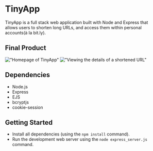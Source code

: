 # TinyApp

TinyApp is a full stack web application built with Node and Express that allows users to shorten long URLs, and access them within personal accounts(à la bit.ly).

## Final Product

!["Homepage of TinyApp"](#)
!["Viewing the details of a shortened URL"](#)

## Dependencies

- Node.js
- Express
- EJS
- bcryptjs
- cookie-session

## Getting Started

- Install all dependencies (using the `npm install` command).
- Run the development web server using the `node express_server.js` command.
